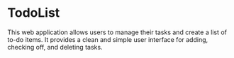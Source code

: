 # TodoList
This web application allows users to manage their tasks and create a list of to-do items. It provides a clean and simple user interface for adding, checking off, and deleting tasks.
